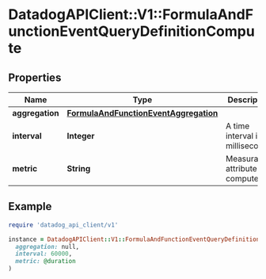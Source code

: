 # DatadogAPIClient::V1::FormulaAndFunctionEventQueryDefinitionCompute

## Properties

| Name            | Type                                                                            | Description                      | Notes      |
| --------------- | ------------------------------------------------------------------------------- | -------------------------------- | ---------- |
| **aggregation** | [**FormulaAndFunctionEventAggregation**](FormulaAndFunctionEventAggregation.md) |                                  |            |
| **interval**    | **Integer**                                                                     | A time interval in milliseconds. | [optional] |
| **metric**      | **String**                                                                      | Measurable attribute to compute. | [optional] |

## Example

```ruby
require 'datadog_api_client/v1'

instance = DatadogAPIClient::V1::FormulaAndFunctionEventQueryDefinitionCompute.new(
  aggregation: null,
  interval: 60000,
  metric: @duration
)
```
